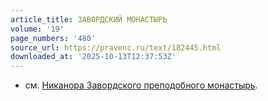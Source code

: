 ```yaml
---
article_title: ЗАВОРДСКИЙ МОНАСТЫРЬ
volume: '19'
page_numbers: '480'
source_url: https://pravenc.ru/text/182445.html
downloaded_at: '2025-10-13T12:37:53Z'
---
```


- см. [Никанора Завордского преподобного монастырь](<https://pravenc.ru/text/Никанора Завордского преподобного монастырь.html>).
